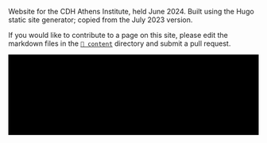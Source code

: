 Website for the CDH Athens Institute, held June 2024. Built using the Hugo static site generator; copied from the July 2023 version.

If you would like to contribute to a page on this site, please edit the markdown files in the [`📁 content`](https://github.com/Princeton-CDH/athens2023/tree/main/content) directory and submit a pull request.

![](https://raw.githubusercontent.com/Princeton-CDH/athens2023/main/static/img/ach-retro.svg)
